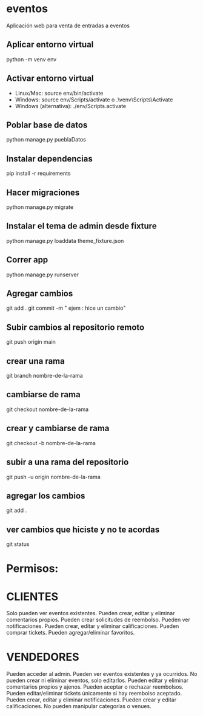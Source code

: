 # eventos
Aplicación web para venta de entradas a eventos

## Aplicar entorno virtual
python -m venv env

## Activar entorno virtual
- Linux/Mac: source env/bin/activate
- Windows: source env/Scripts/activate   o   .\venv\Scripts\Activate
- Windows (alternativa): ./env/Scripts.activate

## Poblar base de datos 
python manage.py pueblaDatos

## Instalar dependencias
pip install -r requirements

## Hacer migraciones
python manage.py migrate

## Instalar el tema de admin desde fixture
python manage.py loaddata theme_fixture.json

## Correr app
python manage.py runserver

## Agregar cambios
git add .
git commit -m " ejem : hice un cambio"

## Subir cambios al repositorio remoto
git push origin main

## crear una rama
git branch nombre-de-la-rama

## cambiarse de rama
git checkout nombre-de-la-rama

## crear y cambiarse de rama
git checkout -b nombre-de-la-rama

## subir a una rama del repositorio
git push -u origin nombre-de-la-rama

## agregar los cambios
git add .

## ver cambios que hiciste y no te acordas
git status

# Permisos:
# CLIENTES
Solo pueden ver eventos existentes.
Pueden crear, editar y eliminar comentarios propios.
Pueden crear solicitudes de reembolso.
Pueden ver notificaciones.
Pueden crear, editar y eliminar calificaciones.
Pueden comprar tickets.
Pueden agregar/eliminar favoritos.

# VENDEDORES
Pueden acceder al admin.
Pueden ver eventos existentes y ya ocurridos.
No pueden crear ni eliminar eventos, solo editarlos.
Pueden editar y eliminar comentarios propios y ajenos.
Pueden aceptar o rechazar reembolsos.
Pueden editar/eliminar tickets únicamente si hay reembolso aceptado.
Pueden crear, editar y eliminar notificaciones.
Pueden crear y editar calificaciones.
No pueden manipular categorías o venues.